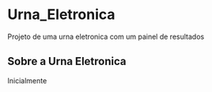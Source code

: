 # Urna_Eletronica
Projeto de uma urna eletronica com um painel de resultados

## Sobre a Urna Eletronica
Inicialmente 
